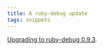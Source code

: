 ```yaml
---
title: A ruby-debug update
tags: snippets
---
```


[Upgrading to ruby-debug 0.9.3](http://www.wincent.com/wiki/Upgrading%20to%20ruby-debug%200.9.3).
